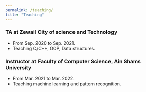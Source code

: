 ```yaml
---
permalink: /teaching/
title: "Teaching"
---
```



### TA at Zewail City of science and Technology
* From Sep. 2020 to Sep. 2021.
* Teaching C/C++, OOP, Data structures.


### Instructor at Faculty of Computer Science, Ain Shams University
* From Mar. 2021 to Mar. 2022.
* Teaching machine learning and pattern recognition.
